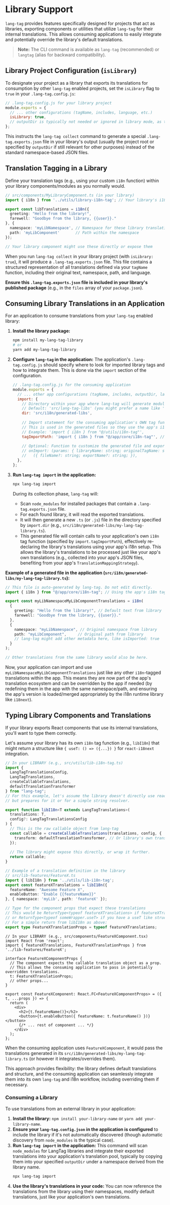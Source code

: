 # Library Support

`lang-tag` provides features specifically designed for projects that act as libraries, exporting components or utilities that utilize `lang-tag` for their internal translations. This allows consuming applications to easily integrate and potentially override the library's default translations.

> **Note:** The CLI command is available as `lang-tag` (recommended) or `langtag` (alias for backward compatibility).

## Library Project Configuration (`isLibrary`)

To designate your project as a library that exports its translations for consumption by other `lang-tag` enabled projects, set the `isLibrary` flag to `true` in your `.lang-tag.config.js`:

```javascript
// .lang-tag.config.js for your library project
module.exports = {
  // ... other configurations (tagName, includes, language, etc.)
  isLibrary: true,
  // outputDir is typically not needed or ignored in library mode, as translations are exported to .lang-tag.exports.json
};
```

This instructs the `lang-tag collect` command to generate a special `.lang-tag.exports.json` file in your library's output (usually the project root or specified by `outputDir` if still relevant for other purposes) instead of the standard namespace-based JSON files.

## Translation Tagging in a Library

Define your translation tags (e.g., using your custom `i18n` function) within your library components/modules as you normally would.

```typescript
// src/components/MyLibraryComponent.ts (in your library)
import { i18n } from '../utils/library-i18n-tag'; // Your library's i18n tag setup

export const libTranslations = i18n({
  greeting: "Hello from the library!",
  farewell: "Goodbye from the library, {{user}}."
}, {
  namespace: 'myLibNamespace', // Namespace for these library translations
  path: 'myLibComponent'       // Path within the namespace
});

// Your library component might use these directly or expose them
```

When you run `lang-tag collect` in your library project (with `isLibrary: true`), it will produce a `.lang-tag.exports.json` file. This file contains a structured representation of all translations defined via your `tagName` function, including their original text, namespace, path, and language.

**Ensure this `.lang-tag.exports.json` file is included in your library's published package** (e.g., in the `files` array of your `package.json`).

## Consuming Library Translations in an Application

For an application to consume translations from your `lang-tag` enabled library:

1.  **Install the library package:**
    ```bash
    npm install my-lang-tag-library
    # or
    yarn add my-lang-tag-library
    ```

2.  **Configure `lang-tag` in the application:**
    The application's `.lang-tag.config.js` should specify where to look for imported library tags and how to integrate them. This is done via the `import` section of the configuration.

    ```javascript
    // .lang-tag.config.js for the consuming application
    module.exports = {
      // ... other app configurations (tagName, includes, outputDir, language, etc.)
      import: {
        // Directory within your app where lang-tag will generate modules for library translations
        // Default: 'src/lang-tag-libs' (you might prefer a name like 'src/i18n/libs')
        dir: 'src/i18n/generated-libs',
        
        // Import statement for the consuming application's OWN tag function.
        // This is used in the generated files so they use the app's i18n setup.
        // Example: 'import { i18n } from "@/utils/i18n-tag"',
        tagImportPath: 'import { i18n } from "@/app/core/i18n-tag"', // Adjust to your app's i18n tag
        
        // Optional: Function to customize the generated file and export names for library tags.
        // onImport: (params: { libraryName: string; originalTagName: string; }) => 
        //   ({ fileName?: string; exportName?: string; }),
      },
    };
    ```

3.  **Run `lang-tag import` in the application:**
    ```bash
    npx lang-tag import
    ```
    During its collection phase, `lang-tag` will:
    *   Scan `node_modules` for installed packages that contain a `.lang-tag.exports.json` file.
    *   For each found library, it will read the exported translations.
    *   It will then generate a new `.ts` (or `.js`) file in the directory specified by `import.dir` (e.g., `src/i18n/generated-libs/my-lang-tag-library.ts`).
    *   This generated file will contain calls to your application's own `i18n` tag function (specified by `import.tagImportPath`), effectively re-declaring the library's translations using your app's i18n setup. This allows the library's translations to be processed just like your app's own translations (e.g., collected into your app's JSON files, benefiting from your app's `TranslationMappingStrategy`).

**Example of a generated file in the application (`src/i18n/generated-libs/my-lang-tag-library.ts`):**

```typescript
// This file is auto-generated by lang-tag. Do not edit directly.
import { i18n } from "@/app/core/i18n-tag"; // Using the app's i18n tag

export const myLibNamespaceMyLibComponentTranslations = i18n(
  {
    greeting: "Hello from the library!", // Default text from library
    farewell: "Goodbye from the library, {{user}}."
  },
  {
    namespace: "myLibNamespace", // Original namespace from library
    path: "myLibComponent",     // Original path from library
    // lang-tag might add other metadata here, like isImported: true
  }
);

// Other translations from the same library would also be here.
```

Now, your application can import and use `myLibNamespaceMyLibComponentTranslations` just like any other `i18n`-tagged translations within the app. This means they are now part of the app's translation ecosystem and can be overridden by the app if needed (by redefining them in the app with the same namespace/path, and ensuring the app's version is loaded/merged appropriately by the i18n runtime library like `i18next`).

## Typing Library Components and Translations

If your library exports React components that use its internal translations, you'll want to type them correctly.

Let's assume your library has its own `i18n` tag function (e.g., `libI18n`) that might return a structure like `{ useT: () => ({...}) }` for `react-i18next` integration.

```typescript
// In your LIBRARY (e.g., src/utils/lib-i18n-tag.ts)
import {
  LangTagTranslationsConfig,
  LangTagTranslations,
  createCallableTranslations,
  defaultTranslationTransformer
} from "lang-tag";
// For this example, let's assume the library doesn't directly use react-i18next's useTranslation,
// but prepares for it or for a simple string resolver.

export function libI18n<T extends LangTagTranslations>(
  translations: T,
  config?: LangTagTranslationsConfig
) {
  // This is the raw callable object from lang-tag
  const callable = createCallableTranslations(translations, config, {
    transform: defaultTranslationTransformer, // Or library's own transformer
  });
  
  // The library might expose this directly, or wrap it further.
  return callable;
}

// Example of a translation definition in the library
// src/lib-features/FeatureX.ts
import { libI18n } from '../utils/lib-i18n-tag';
export const featureXTranslations = libI18n({
  featureName: "Awesome Feature X",
  enableButton: "Enable {{featureName}}"
}, { namespace: 'myLib', path: 'featureX' });

// Type for the component props that expect these translations
// This would be ReturnType<typeof featureXTranslations> if featureXTranslations is the direct output
// or ReturnType<typeof someWrapper.useT> if you have a useT like structure.
// For a simple return from libI18n as above:
export type FeatureXTranslationProps = typeof featureXTranslations;
```

```tsx
// In your LIBRARY (e.g., src/components/FeatureXComponent.tsx)
import React from 'react';
import { featureXTranslations, FeatureXTranslationProps } from '../lib-features/FeatureX';

interface FeatureXComponentProps {
  // The component expects the callable translation object as a prop.
  // This allows the consuming application to pass in potentially overridden translations.
  t: FeatureXTranslationProps;
  // other props...
}

export const FeatureXComponent: React.FC<FeatureXComponentProps> = ({ t, ...props }) => {
  return (
    <div>
      <h2>{t.featureName()}</h2>
      <button>{t.enableButton({ featureName: t.featureName() })}</button>
      {/* ... rest of component ... */}
    </div>
  );
};
```

When the consuming application uses `FeatureXComponent`, it would pass the translations generated in its `src/i18n/generated-libs/my-lang-tag-library.ts` (or however it integrates/overrides them).

This approach provides flexibility: the library defines default translations and structure, and the consuming application can seamlessly integrate them into its own `lang-tag` and i18n workflow, including overriding them if necessary.

### Consuming a Library

To use translations from an external library in your application:

1.  **Install the library:** `npm install your-library-name` or `yarn add your-library-name`.
2.  **Ensure your `lang-tag.config.json` in the application is configured** to include the library if it's not automatically discovered (though automatic discovery from `node_modules` is the typical case).
3.  **Run `lang-tag import` in the application:** This command will scan `node_modules` for LangTag libraries and integrate their exported translations into your application's translation pool, typically by copying them into your specified `outputDir` under a namespace derived from the library name.
    ```bash
    npx lang-tag import
    ```
4.  **Use the library's translations in your code:** You can now reference the translations from the library using their namespaces, modify default translations, just like your application's own translations.